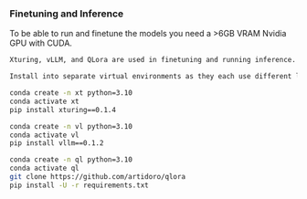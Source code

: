 ### Finetuning and Inference
To be able to run and finetune the models you need a >6GB VRAM Nvidia GPU with CUDA. 

```bash
Xturing, vLLM, and QLora are used in finetuning and running inference. 

Install into separate virtual environments as they each use different library versions.

conda create -n xt python=3.10
conda activate xt
pip install xturing==0.1.4

conda create -n vl python=3.10
conda activate vl
pip install vllm==0.1.2

conda create -n ql python=3.10
conda activate ql
git clone https://github.com/artidoro/qlora
pip install -U -r requirements.txt
```
